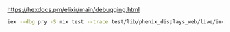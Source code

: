 https://hexdocs.pm/elixir/main/debugging.html

```sh
iex --dbg pry -S mix test --trace test/lib/phenix_displays_web/live/inventory/shop/shop_displays_live_test.exs --only wip
```
